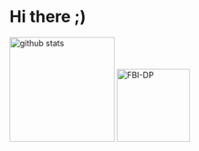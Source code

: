 # Hi there ;)

<p align="left"> 
  <img alt="github stats" height="184px" src="https://github-readme-stats.vercel.app/api?username=2b-zipper&count_private=true&show_icons=true&show_icons=true&theme=github_dark" />
  <img alt="FBI-DP" height="128px" src="https://github-readme-stats.vercel.app/api/pin/?username=2b-zipper&repo=FBI-DarkPlus&theme=github_dark" />

